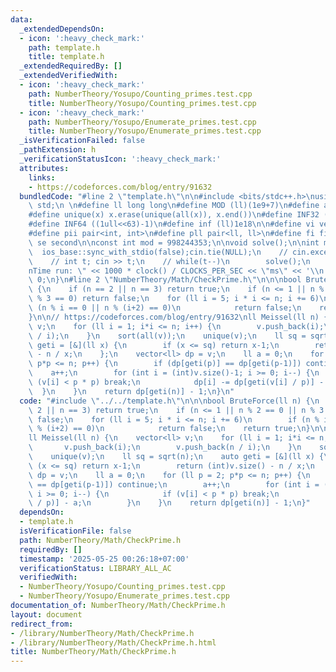 ```yaml
---
data:
  _extendedDependsOn:
  - icon: ':heavy_check_mark:'
    path: template.h
    title: template.h
  _extendedRequiredBy: []
  _extendedVerifiedWith:
  - icon: ':heavy_check_mark:'
    path: NumberTheory/Yosupo/Counting_primes.test.cpp
    title: NumberTheory/Yosupo/Counting_primes.test.cpp
  - icon: ':heavy_check_mark:'
    path: NumberTheory/Yosupo/Enumerate_primes.test.cpp
    title: NumberTheory/Yosupo/Enumerate_primes.test.cpp
  _isVerificationFailed: false
  _pathExtension: h
  _verificationStatusIcon: ':heavy_check_mark:'
  attributes:
    links:
    - https://codeforces.com/blog/entry/91632
  bundledCode: "#line 2 \"template.h\"\n\n#include <bits/stdc++.h>\nusing namespace\
    \ std;\n \n#define ll long long\n#define MOD (ll)(1e9+7)\n#define all(x) (x).begin(),(x).end()\n\
    #define unique(x) x.erase(unique(all(x)), x.end())\n#define INF32 ((1ull<<31)-1)\n\
    #define INF64 ((1ull<<63)-1)\n#define inf (ll)1e18\n\n#define vi vector<int>\n\
    #define pii pair<int, int>\n#define pll pair<ll, ll>\n#define fi first\n#define\
    \ se second\n\nconst int mod = 998244353;\n\nvoid solve();\n\nint main(){\n  \
    \  ios_base::sync_with_stdio(false);cin.tie(NULL);\n    // cin.exceptions(cin.failbit);\n\
    \    // int t; cin >> t;\n    // while(t--)\n        solve();\n    cerr << \"\\\
    nTime run: \" << 1000 * clock() / CLOCKS_PER_SEC << \"ms\" << '\\n';\n    return\
    \ 0;\n}\n#line 2 \"NumberTheory/Math/CheckPrime.h\"\n\n\nbool BruteForce(ll n)\
    \ {\n    if (n == 2 || n == 3) return true;\n    if (n <= 1 || n % 2 == 0 || n\
    \ % 3 == 0) return false;\n    for (ll i = 5; i * i <= n; i += 6)\n        if\
    \ (n % i == 0 || n % (i+2) == 0)\n            return false;\n    return true;\n\
    }\n\n// https://codeforces.com/blog/entry/91632\nll Meissel(ll n) {\n    vector<ll>\
    \ v;\n    for (ll i = 1; i*i <= n; i++) {\n        v.push_back(i);\n        v.push_back(n\
    \ / i);\n    }\n    sort(all(v));\n    unique(v);\n    ll sq = sqrt(n);\n    auto\
    \ geti = [&](ll x) {\n        if (x <= sq) return x-1;\n        return (int)v.size()\
    \ - n / x;\n    };\n    vector<ll> dp = v;\n    ll a = 0;\n    for (ll p = 2;\
    \ p*p <= n; p++) {\n        if (dp[geti(p)] == dp[geti(p-1)]) continue;\n    \
    \    a++;\n        for (int i = (int)v.size()-1; i >= 0; i--) {\n            if\
    \ (v[i] < p * p) break;\n            dp[i] -= dp[geti(v[i] / p)] - a;\n      \
    \  }\n    }\n    return dp[geti(n)] - 1;\n}\n"
  code: "#include \"../../template.h\"\n\n\nbool BruteForce(ll n) {\n    if (n ==\
    \ 2 || n == 3) return true;\n    if (n <= 1 || n % 2 == 0 || n % 3 == 0) return\
    \ false;\n    for (ll i = 5; i * i <= n; i += 6)\n        if (n % i == 0 || n\
    \ % (i+2) == 0)\n            return false;\n    return true;\n}\n\n// https://codeforces.com/blog/entry/91632\n\
    ll Meissel(ll n) {\n    vector<ll> v;\n    for (ll i = 1; i*i <= n; i++) {\n \
    \       v.push_back(i);\n        v.push_back(n / i);\n    }\n    sort(all(v));\n\
    \    unique(v);\n    ll sq = sqrt(n);\n    auto geti = [&](ll x) {\n        if\
    \ (x <= sq) return x-1;\n        return (int)v.size() - n / x;\n    };\n    vector<ll>\
    \ dp = v;\n    ll a = 0;\n    for (ll p = 2; p*p <= n; p++) {\n        if (dp[geti(p)]\
    \ == dp[geti(p-1)]) continue;\n        a++;\n        for (int i = (int)v.size()-1;\
    \ i >= 0; i--) {\n            if (v[i] < p * p) break;\n            dp[i] -= dp[geti(v[i]\
    \ / p)] - a;\n        }\n    }\n    return dp[geti(n)] - 1;\n}"
  dependsOn:
  - template.h
  isVerificationFile: false
  path: NumberTheory/Math/CheckPrime.h
  requiredBy: []
  timestamp: '2025-05-25 00:26:18+07:00'
  verificationStatus: LIBRARY_ALL_AC
  verifiedWith:
  - NumberTheory/Yosupo/Counting_primes.test.cpp
  - NumberTheory/Yosupo/Enumerate_primes.test.cpp
documentation_of: NumberTheory/Math/CheckPrime.h
layout: document
redirect_from:
- /library/NumberTheory/Math/CheckPrime.h
- /library/NumberTheory/Math/CheckPrime.h.html
title: NumberTheory/Math/CheckPrime.h
---
```

